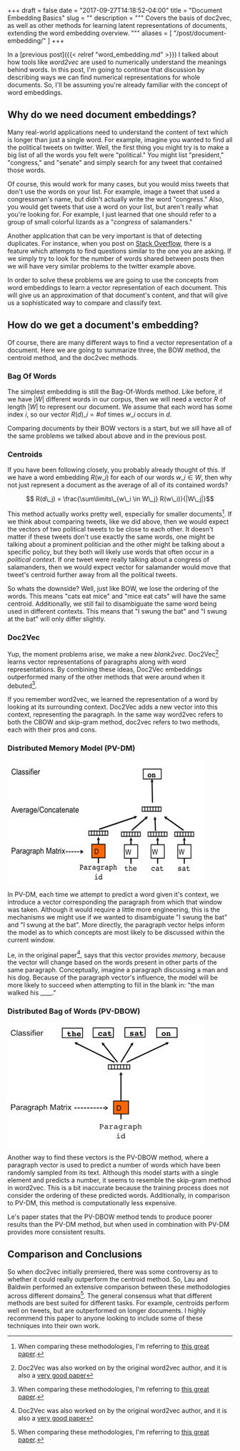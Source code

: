 +++ 
draft = false
date = "2017-09-27T14:18:52-04:00"
title = "Document Embedding Basics"
slug = "" 
description = """
  Covers the basis of doc2vec, as well as other methods for learning latent
  representations of documents, extending the word embedding overview.
"""
aliases = [
  "/post/document-embedding/"
]
+++

In a [previous post]({{< relref "word_embedding.md" >}}) I talked about how tools like _word2vec_ are used to numerically understand the meanings behind words.
In this post, I'm going to continue that discussion by describing ways we can find numerical representations for whole documents.
So, I'll be assuming you're already familiar with the concept of word embeddings.


## Why do we need document embeddings?

Many real-world applications need to understand the content of text which is longer than just a single word.
For example, imagine you wanted to find all the political tweets on twitter.
Well, the first thing you might try is to make a big list of all the words you felt were "political."
You might list "president," "congress," and "senate" and simply search for any tweet that contained those words.

Of course, this would work for many cases, but you would miss tweets that don't use the words on your list.
For example, image a tweet that used a congressman's name, but didn't actually write the word "congress."
Also, you would get tweets that use a word on your list, but aren't really what you're looking for.
For example, I just learned that one should refer to a group of small colorful lizards as a "_congress_ of salamanders."

Another application that can be very important is that of detecting duplicates.
For instance, when you post on [Stack Overflow](https://stackoverflow.com/), there is a feature which attempts to find questions similar to the one you are asking.
If we simply try to look for the number of words shared between posts then we will have very similar problems to the twitter example above.

In order to solve these problems we are going to use the concepts from word embeddings to learn a vector representation of each document.
This will give us an approximation of that document's content, and that will give us a sophisticated way to compare and classify text.

## How do we get a document's embedding?

Of course, there are many different ways to find a vector representation of a document.
Here we are going to summarize three, the BOW method, the centroid method, and the doc2vec methods.

### Bag Of Words

The simplest embedding is still the Bag-Of-Words method.
Like before, if we have $|W|$ different words in our corpus, then we will need a vector $R$ of length $|W|$ to represent our document.
We assume that each word has some index $i$, so our vector $R(d)\_i = \text{\# of times $w\_i$ occurs in $d$}$.

Comparing documents by their BOW vectors is a start, but we sill have all of the same problems we talked about above and in the previous post.

### Centroids

If you have been following closely, you probably already thought of this.
If we have a word embedding $R(w\_i)$ for each of our words $w\_i \in W$, then why not just represent a document as the average of all of its contained words?

$$ R(d\_j) = \frac{\sum\limits\_{w\_i \in W\_j} R(w\_i)}{|W\_j|}$$

This method actually works pretty well, especially for smaller documents[^1].
If we think about comparing tweets, like we did above, then we would expect the vectors of two political tweets to be close to each other.
It doesn't matter if these tweets don't use exactly the same words, one might be talking about a prominent politician and the other might be talking about a specific policy, but they both will likely use words that often occur in a _political context_.
If one tweet were really talking about a congress of salamanders, then we would expect vector for salamander would move that tweet's centroid further away from all the political tweets.

So whats the downside?
Well, just like BOW, we lose the ordering of the words.
This means "cats eat mice" and "mice eat cats" will have the same centroid.
Additionally, we still fail to disambiguate the same word being used in different contexts.
This means that "I swung the bat" and "I swung at the bat" will only differ slightly.

### Doc2Vec

Yup, the moment problems arise, we make a new _blank2vec_.
Doc2Vec[^2] learns vector representations of paragraphs along with word representations.
By combining these ideas, Doc2Vec embeddings outperformed many of the other methods that were around when it debuted[^1].

If you remember word2vec, we learned the representation of a word by looking at its surrounding context.
Doc2Vec adds a new vector into this context, representing the paragraph.
In the same way word2vec refers to both the CBOW and skip-gram method, doc2vec refers to two methods, each with their pros and cons.

### Distributed Memory Model (PV-DM)

![document_embedding_1](/img/posts/document_embedding/doc2vec.png)

In PV-DM, each time we attempt to predict a word given it's context, we introduce a vector corresponding the paragraph from which that window was taken.
Although it would require a little more engineering, this is the mechanisms we might use if we wanted to disambiguate "I swung the bat" and "I swung at the bat".
More directly, the paragraph vector helps inform the model as to which concepts are most likely to be discussed within the current window.

Le, in the original paper[^2], says that this vector provides _memory_, because the vector will change based on the words present in other parts of the same paragraph.
Conceptually, imagine a paragraph discussing a man and his dog.
Because of the paragraph vector's influence, the model will be more likely to succeed when attempting to fill in the blank in: "the man walked his \_\_\_\_."


### Distributed Bag of Words (PV-DBOW)

![document_embedding_1](/img/posts/document_embedding/doc2vec_2.png)

Another way to find these vectors is the PV-DBOW method, where a paragraph vector is used to predict a number of words which have been randomly sampled from its text.
Although this model starts with a single element and predicts a number, it seems to resemble the skip-gram method in word2vec.
This is a bit inaccurate because the training process does not consider the ordering of these predicted words.
Additionally, in comparison to PV-DM, this method is computationally less expensive.

Le's paper states that the PV-DBOW method tends to produce poorer results than the PV-DM method, but when used in combination with PV-DM provides more consistent results.


## Comparison and Conclusions

So when doc2vec initially premiered, there was some controversy as to whether it could really outperform the centroid method.
So, Lau and Baldwin performed an extensive comparison between these methodologies across different domains[^1].
The general consensus what that different methods are best suited for different tasks.
For example, centroids perform well on tweets, but are outperformed on longer documents.
I highly recommend this paper to anyone looking to include some of these techniques into their own work.


[^1]: When comparing these methodologies, I'm referring to [this great paper](https://arxiv.org/abs/1607.05368).
[^2]: Doc2Vec was also worked on by the original word2vec author, and it is also a [very good paper](https://arxiv.org/abs/1405.4053)
